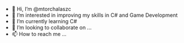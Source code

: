 - 👋 Hi, I’m @mtorchalaszc
- 👀 I’m interested in improving my skills in C# and Game Development
- 🌱 I’m currently learning C#
- 💞️ I’m looking to collaborate on ...
- 📫 How to reach me ...

<!---
mtorchalaszc/mtorchalaszc is a ✨ special ✨ repository because its `README.md` (this file) appears on your GitHub profile.
You can click the Preview link to take a look at your changes.
--->
